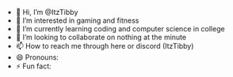 - 👋 Hi, I’m @ItzTibby
- 👀 I’m interested in gaming and fitness
- 🌱 I’m currently learning coding and computer science in college
- 💞️ I’m looking to collaborate on nothing at the minute
- 📫 How to reach me through here or discord (ItzTibby)
- 😄 Pronouns: 
- ⚡ Fun fact: 

<!---
ItzTibby/ItzTibby is a ✨ special ✨ repository because its `README.md` (this file) appears on your GitHub profile.
You can click the Preview link to take a look at your changes.
--->
